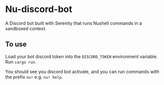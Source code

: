 # Nu-discord-bot

A Discord bot built with Serenity that runs Nushell commands in a sandboxed context.

## To use

Load your bot discord token into the `DISCORD_TOKEN` environment variable. Run `cargo run`.

You should see you discord bot activate, and you can run commands with the prefix `nu!` e.g. `nu! help`.
